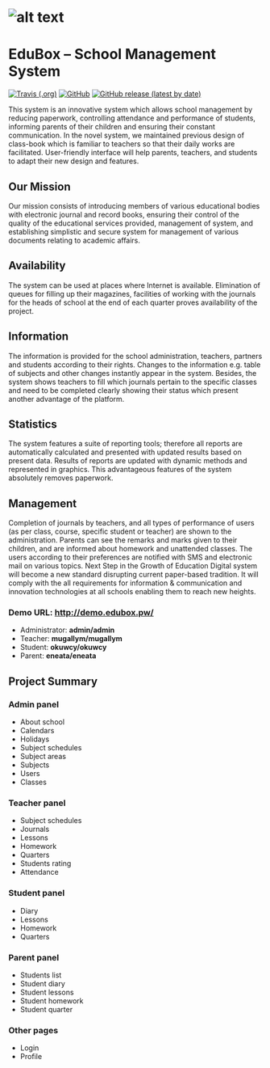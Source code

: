# ![alt text](https://avatars3.githubusercontent.com/u/61156677)
# EduBox – School Management System

[![Travis (.org)](https://img.shields.io/travis/agoyli/edubox-symfony3?style=flat-square)](https://travis-ci.org/github/agoyli/edubox-symfony3)
[![GitHub](https://img.shields.io/github/license/agoyli/edubox-symfony3?style=flat-square)](https://opensource.org/licenses/MIT)
[![GitHub release (latest by date)](https://img.shields.io/github/v/release/agoyli/edubox-symfony3?style=flat-square)](https://github.com/agoyli/edubox-symfony3/releases/latest)

This system is an innovative system which allows school management by reducing paperwork, controlling attendance and performance of students, informing parents of their children and ensuring their constant communication. In the novel system, we maintained previous design of class-book which is familiar to teachers so that their daily works are facilitated.  User-friendly interface will help parents, teachers, and students to adapt their new design and features.
## Our Mission
Our mission consists of introducing members of various educational bodies with electronic journal and record books, ensuring their control of the quality of the educational services provided, management of system, and establishing simplistic and secure system for management of various documents relating to academic affairs. 
## Availability
The system can be used at places where Internet is available. Elimination of queues for filling up their magazines, facilities of working with the journals for the heads of school at the end of each quarter proves availability of the project. 
## Information
The information is provided for the school administration, teachers, partners and students according to their rights. Changes to the information e.g. table of subjects and other changes instantly appear in the system. Besides, the system shows teachers to fill which journals pertain to the specific classes and need to be completed clearly showing their status which present another advantage of the platform. 
## Statistics
The system features a suite of reporting tools; therefore all reports are automatically calculated and presented with updated results based on present data. Results of reports are updated with dynamic methods and represented in graphics. This advantageous features of the system absolutely removes paperwork. 
## Management
Completion of journals by teachers, and all types of performance of users (as per class, course, specific student or teacher) are shown to the administration. Parents can see the remarks and marks given to their children, and are informed about homework and unattended classes. The users according to their preferences are notified with SMS and electronic mail on various topics. 
Next Step in the Growth of Education
Digital system will become a new standard disrupting current paper-based tradition. It will comply with the all requirements for information & communication and innovation technologies at all schools enabling them to reach new heights.
### Demo URL: http://demo.edubox.pw/
- Administrator: **admin/admin**
- Teacher: **mugallym/mugallym**
- Student: **okuwcy/okuwcy**
- Parent: **eneata/eneata**
## Project Summary
### Admin panel 
- About school
- Calendars
- Holidays
- Subject schedules
- Subject areas
- Subjects
- Users
- Classes
### Teacher panel 
- Subject schedules
- Journals
- Lessons
- Homework
- Quarters
- Students rating
- Attendance
### Student panel 
- Diary
- Lessons
- Homework
- Quarters
### Parent panel 
- Students list
- Student diary
- Student lessons
- Student homework
- Student quarter
### Other pages
- Login
- Profile
